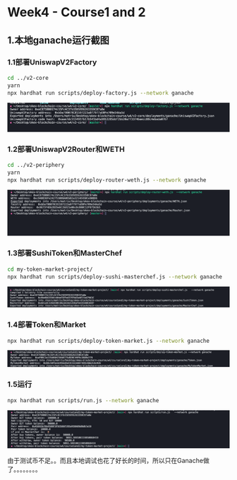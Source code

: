 # Week4 - Course1 and 2

## 1.本地ganache运行截图

### 1.1部署UniswapV2Factory
```sh
cd ../v2-core
yarn
npx hardhat run scripts/deploy-factory.js --network ganache
```
![image1](./本地部署Factory.png)

### 1.2部署UniswapV2Router和WETH
```sh
cd ../v2-periphery
yarn
npx hardhat run scripts/deploy-router-weth.js --network ganache 
```
![image1](./部署Router和WETH.png)

### 1.3部署SushiToken和MasterChef
```sh
cd my-token-market-project/
npx hardhat run scripts/deploy-sushi-masterchef.js --network ganache 
```
![image1](./部署MasterChef和SushiToken.png)

### 1.4部署Token和Market
```sh
npx hardhat run scripts/deploy-token-market.js --network ganache 
```
![image1](./部署Token和Market.png)

### 1.5运行
```sh
npx hardhat run scripts/run.js --network ganache 
```
![image1](./本地运行.png)


由于测试币不足。。而且本地调试也花了好长的时间，所以只在Ganache做了。。。。。。。。
